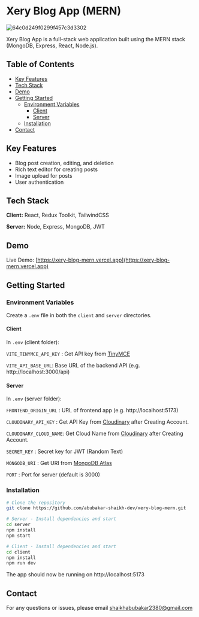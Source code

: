 # Xery Blog App (MERN)

![64c0d249f0299f457c3d3302](https://github.com/abubakar-shaikh-dev/xery-blog-mern/assets/64248752/a4171c93-0e33-423c-997f-2accf7b559d0)

Xery Blog App is a full-stack web application built using the MERN stack (MongoDB, Express, React, Node.js).

## Table of Contents 

- [Key Features](#key-features)
- [Tech Stack](#tech-stack)
- [Demo](#demo)
- [Getting Started](#getting-started)
  - [Environment Variables](#environment-variables)
    - [Client](#client)
    - [Server](#server)
  - [Installation](#installation)
- [Contact](#contact)

## Key Features

- Blog post creation, editing, and deletion
- Rich text editor for creating posts 
- Image upload for posts
- User authentication

## Tech Stack

**Client:** React, Redux Toolkit, TailwindCSS

**Server:** Node, Express, MongoDB, JWT

## Demo

Live Demo: [https://xery-blog-mern.vercel.app](https://xery-blog-mern.vercel.app) 

## Getting Started 

### Environment Variables

Create a `.env` file in both the `client` and `server` directories.

#### Client 

In `.env` (client folder):

`VITE_TINYMCE_API_KEY` : Get API key from [TinyMCE](https://www.tiny.cloud/)  

`VITE_API_BASE_URL`: Base URL of the backend API (e.g. http://localhost:3000/api)

#### Server

In `.env` (server folder):

`FRONTEND_ORIGIN_URL` : URL of frontend app (e.g. http://localhost:5173)

`CLOUDINARY_API_KEY` : Get API Key from [Cloudinary](https://cloudinary.com/) after Creating Account.

`CLOUDINARY_CLOUD_NAME`: Get Cloud Name from [Cloudinary](https://cloudinary.com/) after Creating Account.

`SECRET_KEY` : Secret key for JWT (Random Text)

`MONGODB_URI` : Get URI from [MongoDB Atlas](https://www.mongodb.com/atlas/database)

`PORT` : Port for server (default is 3000)

### Installation

```bash
# Clone the repository 
git clone https://github.com/abubakar-shaikh-dev/xery-blog-mern.git

# Server - Install dependencies and start
cd server  
npm install
npm start

# Client - Install dependencies and start 
cd client
npm install
npm run dev
```

The app should now be running on http://localhost:5173

## Contact 

For any questions or issues, please email shaikhabubakar2380@gmail.com

